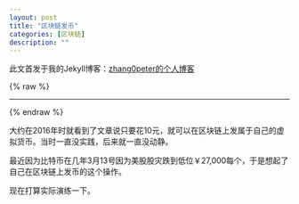 ```yaml
---
layout: post
title: "区块链发币"
categories: [区块链]
description: ""
---
```


此文首发于我的Jekyll博客：[zhang0peter的个人博客](https://zhang0peter.com)         

{% raw %}
***          
{% endraw %}

大约在2016年时就看到了文章说只要花10元，就可以在区块链上发属于自己的虚拟货币。当时一直没实践，后来就一直没动静。

最近因为比特币在几年3月13号因为美股股灾跌到低位￥27,000每个，于是想起了自己在区块链上发币的这个操作。

现在打算实际演练一下。








